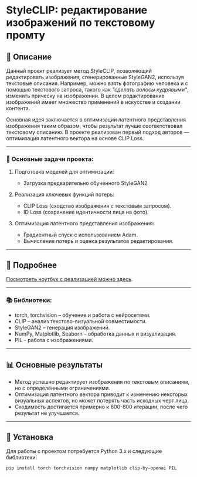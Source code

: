 # StyleCLIP: редактирование изображений по текстовому промту

## 📌 Описание

Данный проект реализует метод StyleCLIP, позволяющий редактировать изображения, сгенерированные StyleGAN2, используя текстовые описания. Например, можно взять фотографию человека и с помощью текстового запроса, такого как *"сделать волосы кудрявыми"*, изменить прическу на изображении. В целом редактирование изображений имеет множество применений в искусстве и создании контента. 

Основная идея заключается в оптимизации латентного представления изображения таким образом, чтобы результат лучше соответствовал текстовому описанию. В проекте реализован первый подход авторов — оптимизация латентного вектора на основе CLIP Loss. 

---

### 🎯 Основные задачи проекта:
1. Подготовка моделей для оптимизации:
   - Загрузка предварительно обученного StyleGAN2

2. Реализация ключевых функций потерь:
   - CLIP Loss (сходство изображения с текстовым запросом).
   - ID Loss (сохранение идентичности лица на фото).

3. Оптимизация латентного представления изображения:
   - Градиентный спуск с использованием Adam.
   - Вычисление потерь и оценка результатов редактирования.

---

## 📖 Подробнее

[Посмотреть ноутбук с реализацией можно здесь](https://colab.research.google.com/drive/1wzVpdzGHna2776cnROJNuIf3w2FfjIiT#scrollTo=XQSYhK6cFtzI).  

---

### 📚 Библиотеки:
- torch, torchvision – обучение и работа с нейросетями.
- CLIP – анализ текстово-визуальной совместимости.
- StyleGAN2 – генерация изображений.
- NumPy, Matplotlib, Seaborn – обработка данных и визуализация.
- PIL - работа с изображениями.

---

## 📊 Основные результаты

- Метод успешно редактирует изображения по текстовым описаниям, но с определёнными ограничениями.
- Оптимизация латентного вектора приводит к изменению некоторых визуальных аспектов, но может потерять часть исходных черт лица.
- Сходимость достигается примерно к 600-800 итерации, после чего результат не улучшается.

---

## 🔧 Установка

Для работы с проектом потребуется Python 3.x и следующие библиотеки:

`pip install torch torchvision numpy matplotlib clip-by-openai PIL`
